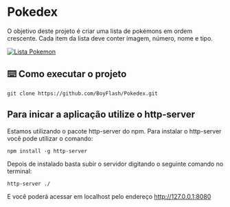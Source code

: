# Pokedex

O objetivo deste projeto é criar uma lista de pokémons em ordem crescente. Cada item da lista deve conter imagem, número, nome e tipo.

<a target="_blank" rel="noopener noreferrer" href="">
    <img src="" alt="Lista Pokemon" style="max-width: 40%;">
</a> </br>

## ⌨️ Como executar o projeto

```Clonando o repositório
git clone https://github.com/BoyFlash/Pokedex.git
```

## Para inicar a aplicação utilize o http-server

Estamos utilizando o pacote http-server do npm. Para instalar o http-server você pode utilizar o comando:

```
npm install -g http-server
```

Depois de instalado basta subir o servidor digitando o seguinte comando no terminal:

```
http-server ./
```
E você poderá acessar em localhost pelo endereço  http://127.0.0.1:8080